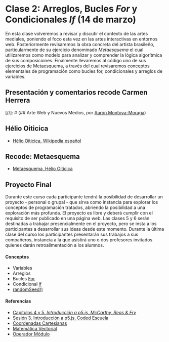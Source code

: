 # Clase 2: Arreglos, Bucles *For* y Condicionales *If* (14 de marzo)
En esta clase volveremos a revisar y discutir el contexto de las artes mediales, poniendo el foco esta vez en las artes interactivas en entornos web. Posteriormente revisaremos la obra concreta del artista brasileño, particularmente de su ejercicio denominado *Metaesquema* el cual utilizaremos como modelo para analizar y comprender la lógica algorítmica de sus composiciones. Finalmente llevaremos al código uno de sus ejercicios de Metaesquema, a través del cual revisaremos conceptos elementales de programación como bucles for, condicionales y arreglos de variables.

## Presentación y comentarios recode Carmen Herrera
[//]: # (## Arte Web y Nuevos Medios, por [Aarón Montoya-Moraga](http://montoyamoraga.io/))
## Hélio Oiticica
- [Hélio Oiticica, Wikipedia español](https://es.wikipedia.org/wiki/H%C3%A9lio_Oiticica)
## Recode: Metaesquema
- [Metaesquema, Hélio Oiticica](https://github.com/guillemontecinos/recode/blob/master/oiticica_helio_metaesquema/documentation/docu_metaesquema.md)
## Proyecto Final
Durante este curso cada participante tendrá la posibilidad de desarrollar un proyecto - personal o grupal - que sirva como instancia para explorar los conceptos de programación tratados, abriendo la posibilidad a una exploración más profunda. El proyecto es libre y deberá cumplir con el requisito de ser publicado en una página web. Las clases 5 y 6 serán destinadas a trabajar presencialmente en el proyecto, pero se insta a los participantes a desarrollar sus ideas desde este momento. Durante la última clase del curso los participantes presentarán sus trabajos a sus compañeros, instancia a la que asistirá uno o dos profesores invitados quienes darán retroalimentación a los alumnos.
#### Conceptos
- Variables
- Arreglos
- Bucles [For](http://codedescuela.cl/taller1-intro-programacion-creativa-p5js-2017-05/sesiones/sesion_3/slides/#/3)
- Condicional [if](http://codedescuela.cl/taller1-intro-programacion-creativa-p5js-2017-05/sesiones/sesion_3/slides/#/13)
- [randomSeed()](https://p5js.org/es/reference/#/p5/randomSeed)
#### Referencias
- [Capítulos 4 y 5. *Introducción a p5.js, McCarthy, Reas & Fry*](https://github.com/processing/p5.js-getting-started-es/blob/master/v1.0.2.pdf)
- [Sesión 3. Introducción a p5.js, Coded Escuela](http://codedescuela.cl/taller1-intro-programacion-creativa-p5js-2017-05/sesiones/sesion_3/slides/#/)
- [Coordenadas Cartesianas](https://es.wikipedia.org/wiki/Coordenadas_cartesianas)
- [Matemática Vectorial](https://es.wikipedia.org/wiki/Vector)
- [Operador Módulo](https://es.wikipedia.org/wiki/Operaci%C3%B3n_m%C3%B3dulo)
